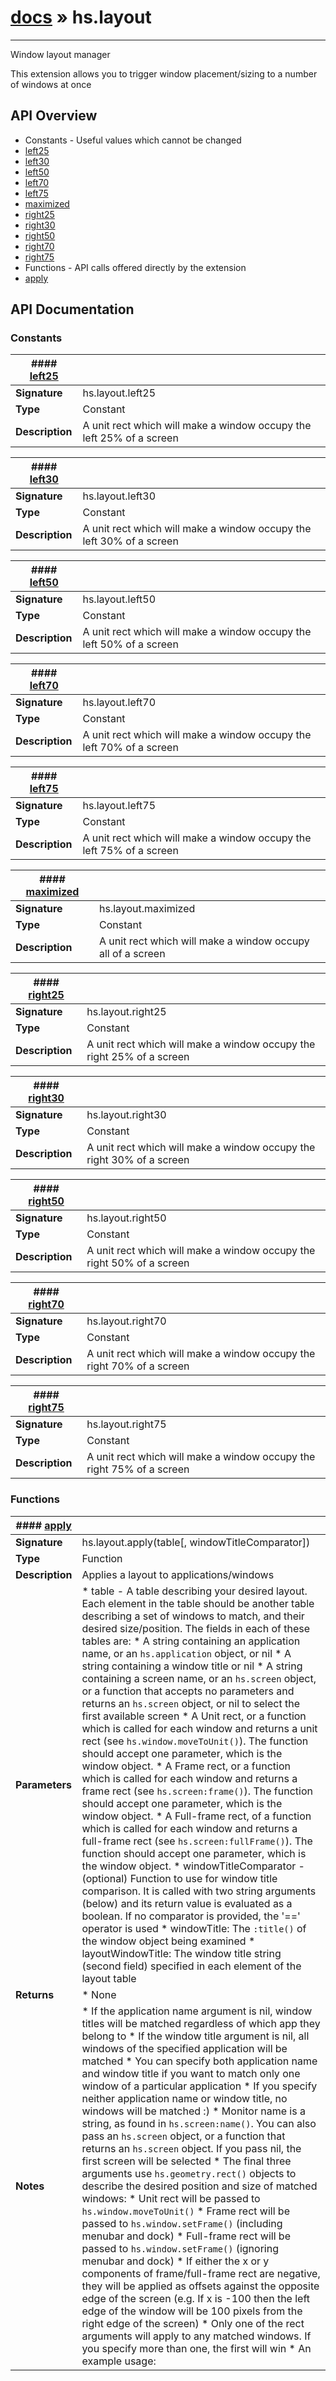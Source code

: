 # [docs](index.md) » hs.layout
---

Window layout manager

This extension allows you to trigger window placement/sizing to a number of windows at once

## API Overview
* Constants - Useful values which cannot be changed
 * [left25](#left25)
 * [left30](#left30)
 * [left50](#left50)
 * [left70](#left70)
 * [left75](#left75)
 * [maximized](#maximized)
 * [right25](#right25)
 * [right30](#right30)
 * [right50](#right50)
 * [right70](#right70)
 * [right75](#right75)
* Functions - API calls offered directly by the extension
 * [apply](#apply)

## API Documentation

### Constants

| #### [left25](#left25)    |                                                                           |
| --------------------------------------------|---------------------------------------------------------------------------|
| **Signature**                               | hs.layout.left25                                                            |
| **Type**                                    | Constant                                                           |
| **Description**                             | A unit rect which will make a window occupy the left 25% of a screen                                                           |

| #### [left30](#left30)    |                                                                           |
| --------------------------------------------|---------------------------------------------------------------------------|
| **Signature**                               | hs.layout.left30                                                            |
| **Type**                                    | Constant                                                           |
| **Description**                             | A unit rect which will make a window occupy the left 30% of a screen                                                           |

| #### [left50](#left50)    |                                                                           |
| --------------------------------------------|---------------------------------------------------------------------------|
| **Signature**                               | hs.layout.left50                                                            |
| **Type**                                    | Constant                                                           |
| **Description**                             | A unit rect which will make a window occupy the left 50% of a screen                                                           |

| #### [left70](#left70)    |                                                                           |
| --------------------------------------------|---------------------------------------------------------------------------|
| **Signature**                               | hs.layout.left70                                                            |
| **Type**                                    | Constant                                                           |
| **Description**                             | A unit rect which will make a window occupy the left 70% of a screen                                                           |

| #### [left75](#left75)    |                                                                           |
| --------------------------------------------|---------------------------------------------------------------------------|
| **Signature**                               | hs.layout.left75                                                            |
| **Type**                                    | Constant                                                           |
| **Description**                             | A unit rect which will make a window occupy the left 75% of a screen                                                           |

| #### [maximized](#maximized)    |                                                                           |
| --------------------------------------------|---------------------------------------------------------------------------|
| **Signature**                               | hs.layout.maximized                                                            |
| **Type**                                    | Constant                                                           |
| **Description**                             | A unit rect which will make a window occupy all of a screen                                                           |

| #### [right25](#right25)    |                                                                           |
| --------------------------------------------|---------------------------------------------------------------------------|
| **Signature**                               | hs.layout.right25                                                            |
| **Type**                                    | Constant                                                           |
| **Description**                             | A unit rect which will make a window occupy the right 25% of a screen                                                           |

| #### [right30](#right30)    |                                                                           |
| --------------------------------------------|---------------------------------------------------------------------------|
| **Signature**                               | hs.layout.right30                                                            |
| **Type**                                    | Constant                                                           |
| **Description**                             | A unit rect which will make a window occupy the right 30% of a screen                                                           |

| #### [right50](#right50)    |                                                                           |
| --------------------------------------------|---------------------------------------------------------------------------|
| **Signature**                               | hs.layout.right50                                                            |
| **Type**                                    | Constant                                                           |
| **Description**                             | A unit rect which will make a window occupy the right 50% of a screen                                                           |

| #### [right70](#right70)    |                                                                           |
| --------------------------------------------|---------------------------------------------------------------------------|
| **Signature**                               | hs.layout.right70                                                            |
| **Type**                                    | Constant                                                           |
| **Description**                             | A unit rect which will make a window occupy the right 70% of a screen                                                           |

| #### [right75](#right75)    |                                                                           |
| --------------------------------------------|---------------------------------------------------------------------------|
| **Signature**                               | hs.layout.right75                                                            |
| **Type**                                    | Constant                                                           |
| **Description**                             | A unit rect which will make a window occupy the right 75% of a screen                                                           |

### Functions

| #### [apply](#apply)    |                                                                           |
| --------------------------------------------|---------------------------------------------------------------------------|
| **Signature**                               | hs.layout.apply(table[, windowTitleComparator])                                                            |
| **Type**                                    | Function                                                           |
| **Description**                             | Applies a layout to applications/windows                                                           |
| **Parameters**                              |  * table - A table describing your desired layout. Each element in the table should be another table describing a set of windows to match, and their desired size/position. The fields in each of these tables are:  * A string containing an application name, or an `hs.application` object, or nil  * A string containing a window title or nil  * A string containing a screen name, or an `hs.screen` object, or a function that accepts no parameters and returns an `hs.screen` object, or nil to select the first available screen  * A Unit rect, or a function which is called for each window and returns a unit rect (see `hs.window.moveToUnit()`). The function should accept one parameter, which is the window object.  * A Frame rect, or a function which is called for each window and returns a frame rect (see `hs.screen:frame()`). The function should accept one parameter, which is the window object.  * A Full-frame rect, of a function which is called for each window and returns a full-frame rect (see `hs.screen:fullFrame()`). The function should accept one parameter, which is the window object. * windowTitleComparator - (optional) Function to use for window title comparison. It is called with two string arguments (below) and its return value is evaluated as a boolean. If no comparator is provided, the '==' operator is used  * windowTitle: The `:title()` of the window object being examined  * layoutWindowTitle: The window title string (second field) specified in each element of the layout table         |
| **Returns**                                 |  * None                  |
| **Notes**                                   |  * If the application name argument is nil, window titles will be matched regardless of which app they belong to * If the window title argument is nil, all windows of the specified application will be matched * You can specify both application name and window title if you want to match only one window of a particular application * If you specify neither application name or window title, no windows will be matched :) * Monitor name is a string, as found in `hs.screen:name()`. You can also pass an `hs.screen` object, or a function that returns an `hs.screen` object. If you pass nil, the first screen will be selected * The final three arguments use `hs.geometry.rect()` objects to describe the desired position and size of matched windows:   * Unit rect will be passed to `hs.window.moveToUnit()`   * Frame rect will be passed to `hs.window.setFrame()` (including menubar and dock)   * Full-frame rect will be passed to `hs.window.setFrame()` (ignoring menubar and dock) * If either the x or y components of frame/full-frame rect are negative, they will be applied as offsets against the opposite edge of the screen (e.g. If x is -100 then the left edge of the window will be 100 pixels from the right edge of the screen) * Only one of the rect arguments will apply to any matched windows. If you specify more than one, the first will win * An example usage:                        |

